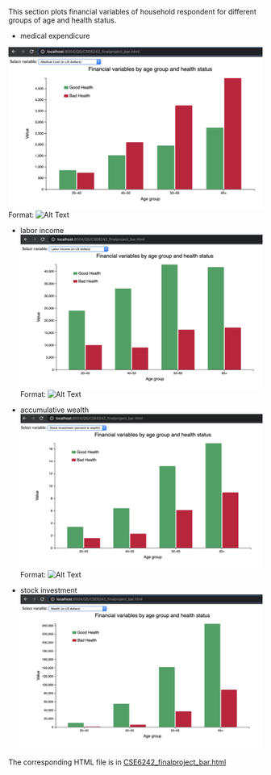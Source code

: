 This section plots financial variables of household respondent for different groups of age and health status.

* medical expendicure

![GitHub Logo](CSE6242_finalproject_bar_screenshot1.png)
Format: ![Alt Text](url)


* labor income
![GitHub Logo](CSE6242_finalproject_bar_screenshot2.png)
Format: ![Alt Text](url)

* accumulative wealth 
![GitHub Logo](CSE6242_finalproject_bar_screenshot3.png)
Format: ![Alt Text](url)

* stock investment 
![GitHub Logo](CSE6242_finalproject_bar_screenshot4.png)


The corresponding HTML file is in [CSE6242_finalproject_bar.html](https://github.com/shuangke/CSE6242FinalProject/blob/master/CODE/Barplot/CSE6242_finalproject_bar.html)


